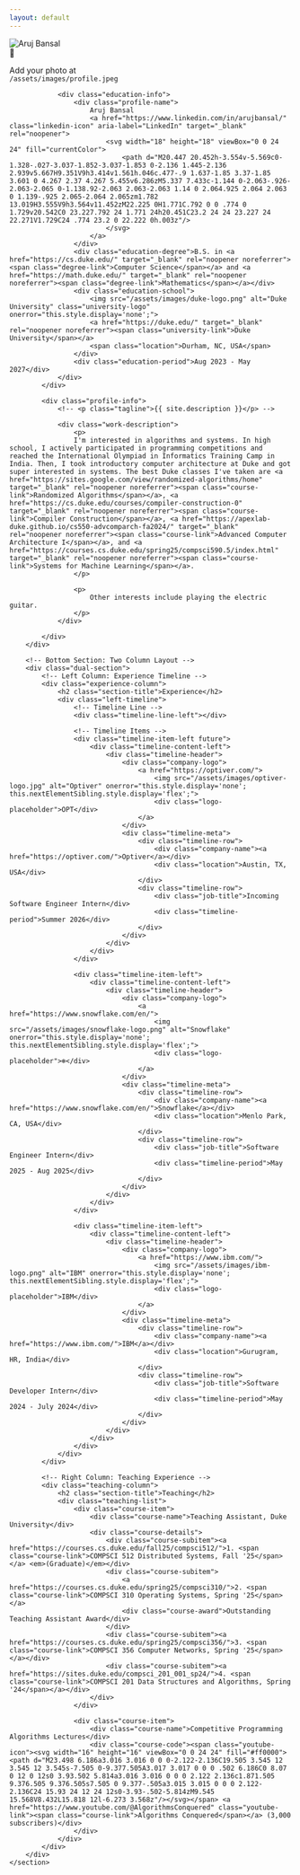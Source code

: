 ```yaml
---
layout: default
--- 
```


<div class="home-layout">
    <section class="hero-section">
        <!-- Top Section: Photo and Description Side by Side -->
        <div class="profile-section">
            <div class="profile-image">
                <div class="profile-photo-container">
                    <img src="/assets/images/profile.jpeg" alt="Aruj Bansal" class="profile-photo" onerror="this.style.display='none'; this.nextElementSibling.style.display='flex';">
                    <div class="profile-placeholder">
                        <span>📸</span>
                        <p>Add your photo at<br><code>/assets/images/profile.jpeg</code></p>
                    </div>
                </div>

                <div class="education-info">
                    <div class="profile-name">
                        Aruj Bansal
                        <a href="https://www.linkedin.com/in/arujbansal/" class="linkedin-icon" aria-label="LinkedIn" target="_blank" rel="noopener">
                            <svg width="18" height="18" viewBox="0 0 24 24" fill="currentColor">
                                <path d="M20.447 20.452h-3.554v-5.569c0-1.328-.027-3.037-1.852-3.037-1.853 0-2.136 1.445-2.136 2.939v5.667H9.351V9h3.414v1.561h.046c.477-.9 1.637-1.85 3.37-1.85 3.601 0 4.267 2.37 4.267 5.455v6.286zM5.337 7.433c-1.144 0-2.063-.926-2.063-2.065 0-1.138.92-2.063 2.063-2.063 1.14 0 2.064.925 2.064 2.063 0 1.139-.925 2.065-2.064 2.065zm1.782 13.019H3.555V9h3.564v11.452zM22.225 0H1.771C.792 0 0 .774 0 1.729v20.542C0 23.227.792 24 1.771 24h20.451C23.2 24 24 23.227 24 22.271V1.729C24 .774 23.2 0 22.222 0h.003z"/>
                            </svg>
                        </a>
                    </div>
                    <div class="education-degree">B.S. in <a href="https://cs.duke.edu/" target="_blank" rel="noopener noreferrer"><span class="degree-link">Computer Science</span></a> and <a href="https://math.duke.edu/" target="_blank" rel="noopener noreferrer"><span class="degree-link">Mathematics</span></a></div>
                    <div class="education-school">
                        <img src="/assets/images/duke-logo.png" alt="Duke University" class="university-logo" onerror="this.style.display='none';">
                        <a href="https://duke.edu/" target="_blank" rel="noopener noreferrer"><span class="university-link">Duke University</span></a>
                        <span class="location">Durham, NC, USA</span>
                    </div>
                    <div class="education-period">Aug 2023 - May 2027</div>
                </div>
            </div>

            <div class="profile-info">
                <!-- <p class="tagline">{{ site.description }}</p> -->

                <div class="work-description">
                    <p>
                    I'm interested in algorithms and systems. In high school, I actively participated in programming competitions and reached the International Olympiad in Informatics Training Camp in India. Then, I took introductory computer architecture at Duke and got super interested in systems. The best Duke classes I've taken are <a href="https://sites.google.com/view/randomized-algorithms/home" target="_blank" rel="noopener noreferrer"><span class="course-link">Randomized Algorithms</span></a>, <a href="https://cs.duke.edu/courses/compiler-construction-0" target="_blank" rel="noopener noreferrer"><span class="course-link">Compiler Construction</span></a>, <a href="https://apexlab-duke.github.io/cs550-advcomparch-fa2024/" target="_blank" rel="noopener noreferrer"><span class="course-link">Advanced Computer Architecture I</span></a>, and <a href="https://courses.cs.duke.edu/spring25/compsci590.5/index.html" target="_blank" rel="noopener noreferrer"><span class="course-link">Systems for Machine Learning</span></a>.
                    </p>

                    <p>
                        Other interests include playing the electric guitar.
                    </p>
                </div>

            </div>
        </div>

        <!-- Bottom Section: Two Column Layout -->
        <div class="dual-section">
            <!-- Left Column: Experience Timeline -->
            <div class="experience-column">
                <h2 class="section-title">Experience</h2>
                <div class="left-timeline">
                    <!-- Timeline Line -->
                    <div class="timeline-line-left"></div>

                    <!-- Timeline Items -->
                    <div class="timeline-item-left future">
                        <div class="timeline-content-left">
                            <div class="timeline-header">
                                <div class="company-logo">
                                    <a href="https://optiver.com/">
                                        <img src="/assets/images/optiver-logo.jpg" alt="Optiver" onerror="this.style.display='none'; this.nextElementSibling.style.display='flex';">
                                        <div class="logo-placeholder">OPT</div>
                                    </a>
                                </div>
                                <div class="timeline-meta">
                                    <div class="timeline-row">
                                        <div class="company-name"><a href="https://optiver.com/">Optiver</a></div>
                                        <div class="location">Austin, TX, USA</div>
                                    </div>
                                    <div class="timeline-row">
                                        <div class="job-title">Incoming Software Engineer Intern</div>
                                        <div class="timeline-period">Summer 2026</div>
                                    </div>
                                </div>
                            </div>
                        </div>
                    </div>

                    <div class="timeline-item-left">
                        <div class="timeline-content-left">
                            <div class="timeline-header">
                                <div class="company-logo">
                                    <a href="https://www.snowflake.com/en/">
                                        <img src="/assets/images/snowflake-logo.png" alt="Snowflake" onerror="this.style.display='none'; this.nextElementSibling.style.display='flex';">
                                        <div class="logo-placeholder">❄️</div>
                                    </a>
                                </div>
                                <div class="timeline-meta">
                                    <div class="timeline-row">
                                        <div class="company-name"><a href="https://www.snowflake.com/en/">Snowflake</a></div>
                                        <div class="location">Menlo Park, CA, USA</div>
                                    </div>
                                    <div class="timeline-row">
                                        <div class="job-title">Software Engineer Intern</div>
                                        <div class="timeline-period">May 2025 - Aug 2025</div>
                                    </div>
                                </div>
                            </div>
                        </div>
                    </div>

                    <div class="timeline-item-left">
                        <div class="timeline-content-left">
                            <div class="timeline-header">
                                <div class="company-logo">
                                    <a href="https://www.ibm.com/">
                                        <img src="/assets/images/ibm-logo.png" alt="IBM" onerror="this.style.display='none'; this.nextElementSibling.style.display='flex';">
                                        <div class="logo-placeholder">IBM</div>
                                    </a>
                                </div>
                                <div class="timeline-meta">
                                    <div class="timeline-row">
                                        <div class="company-name"><a href="https://www.ibm.com/">IBM</a></div>
                                        <div class="location">Gurugram, HR, India</div>
                                    </div>
                                    <div class="timeline-row">
                                        <div class="job-title">Software Developer Intern</div>
                                        <div class="timeline-period">May 2024 - July 2024</div>
                                    </div>
                                </div>
                            </div>
                        </div>
                    </div>
                </div>
            </div>

            <!-- Right Column: Teaching Experience -->
            <div class="teaching-column">
                <h2 class="section-title">Teaching</h2>
                <div class="teaching-list">
                    <div class="course-item">
                        <div class="course-name">Teaching Assistant, Duke University</div>
                        <div class="course-details">
                            <div class="course-subitem"><a href="https://courses.cs.duke.edu/fall25/compsci512/">1. <span class="course-link">COMPSCI 512 Distributed Systems, Fall '25</span></a> <em>(Graduate)</em></div>
                            <div class="course-subitem">
                                <a href="https://courses.cs.duke.edu/spring25/compsci310/">2. <span class="course-link">COMPSCI 310 Operating Systems, Spring '25</span></a>
                                <div class="course-award">Outstanding Teaching Assistant Award</div>
                            </div>
                            <div class="course-subitem"><a href="https://courses.cs.duke.edu/spring25/compsci356/">3. <span class="course-link">COMPSCI 356 Computer Networks, Spring '25</span></a></div>
                            <div class="course-subitem"><a href="https://sites.duke.edu/compsci_201_001_sp24/">4. <span class="course-link">COMPSCI 201 Data Structures and Algorithms, Spring '24</span></a></div>
                        </div>
                    </div>

                    <div class="course-item">
                        <div class="course-name">Competitive Programming Algorithms Lectures</div>
                        <div class="course-code"><span class="youtube-icon"><svg width="16" height="16" viewBox="0 0 24 24" fill="#ff0000"><path d="M23.498 6.186a3.016 3.016 0 0 0-2.122-2.136C19.505 3.545 12 3.545 12 3.545s-7.505 0-9.377.505A3.017 3.017 0 0 0 .502 6.186C0 8.07 0 12 0 12s0 3.93.502 5.814a3.016 3.016 0 0 0 2.122 2.136c1.871.505 9.376.505 9.376.505s7.505 0 9.377-.505a3.015 3.015 0 0 0 2.122-2.136C24 15.93 24 12 24 12s0-3.93-.502-5.814zM9.545 15.568V8.432L15.818 12l-6.273 3.568z"/></svg></span> <a href="https://www.youtube.com/@AlgorithmsConquered" class="youtube-link"><span class="course-link">Algorithms Conquered</span></a> (3,000 subscribers)</div>
                    </div>
                </div>
            </div>
        </div>
    </section>
</div>
